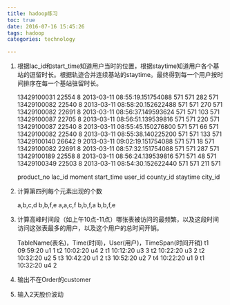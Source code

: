 ```yaml
---
title: hadoop练习
toc: true
date: 2016-07-16 15:45:26
tags: hadoop
categories: technology

---
```


 1. 根据lac_id和start_time知道用户当时的位置，根据staytime知道用户各个基站的逗留时长。根据轨迹合并连续基站的staytime。最终得到每一个用户按时间排序在每一个基站驻留时长。

    13429100031 22554 8 2013-03-11 08:55:19.151754088 571 571 282 571  
    13429100082 22540 8 2013-03-11 08:58:20.152622488 571 571 270 571  
    13429100082 22691 8 2013-03-11 08:56:37.149593624 571 571 103 571  
    13429100087 22705 8 2013-03-11 08:56:51.139539816 571 571 220 571  
    13429100087 22540 8 2013-03-11 08:55:45.150276800 571 571 66 571  
    13429100082 22540 8 2013-03-11 08:55:38.140225200 571 571 133 571  
    13429100140 26642 9 2013-03-11 09:02:19.151754088 571 571 18 571  
    13429100082 22691 8 2013-03-11 08:57:32.151754088 571 571 287 571  
    13429100189 22558 8 2013-03-11 08:56:24.139539816 571 571 48 571  
    13429100349 22503 8 2013-03-11 08:54:30.152622440 571 571 211 571  


	product_no lac_id moment start_time user_id county_id staytime city_id

 2. 计算第四列每个元素出现的个数

	a,b,c,d
	b,b,f,e
	a,a,c,f
	b,b,f,a
	b,b,f,e

 3. 计算高峰时间段（如上午10点-11点）哪张表被访问的最频繁，以及这段时间访问这张表最多的用户，以及这个用户的总时间开销。

	TableName(表名)，Time(时间)，User(用户)，TimeSpan(时间开销)
	t1 09:59:20 u1 1
	t2 10:02:20 u4 2
	t1 10:12:20 u3 3
	t2 10:22:20 u3 2
	t2 10:32:20 u2 5
	t3 10:42:20 u1 2
	t3 10:52:20 u2 7
	t4 10:22:20 u1 9
	t1 10:32:20 u4 2

 4. 输出不在Order的customer


 5. 输入2天股价波动
